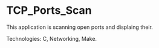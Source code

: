 # TCP_Ports_Scan

This application is scanning open ports and displaing their.

Technologies: C, Networking, Make.

